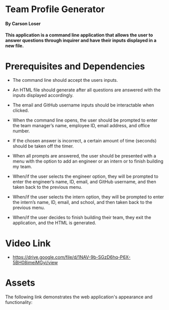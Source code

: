 # Team Profile Generator

#### By Carson Loser

#### This application is a command line application that allows the user to answer questions through inquirer and have their inputs displayed in a new file.

# Prerequisites and Dependencies

* The command line should accept the users inputs.

* An HTML file should generate after all questions are answered with the inputs displayed accordingly.

* The email and GitHub username inputs should be interactable when clicked.

* When the command line opens, the user should be prompted to enter the team manager’s name, employee ID, email address, and office number.

* If the chosen answer is incorrect, a certain amount of time (seconds) should be taken off the timer.

* When all prompts are answered, the user should be presented with a menu with the option to add an engineer or an intern or to finish building my team.

* When/if the user selects the engineer option, they will be prompted to enter the engineer’s name, ID, email, and GitHub username, and then taken back to the previous menu.

* When/if the user selects the intern option, they will be prompted to enter the intern’s name, ID, email, and school, and then taken back to the previous menu.

* When/if the user decides to finish building their team, they exit the application, and the HTML is generated.

# Video Link

- https://drive.google.com/file/d/1NAV-9b-SGzD6hq-P6X-5BH08imeiMGyi/view

# Assets

The following link demonstrates the web application's appearance and functionality: